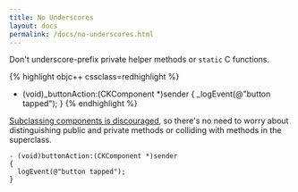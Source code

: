 ```yaml
---
title: No Underscores
layout: docs
permalink: /docs/no-underscores.html
---
```

Don't underscore-prefix private helper methods or `static` C functions.

{% highlight objc++ cssclass=redhighlight %}
- (void)_buttonAction:(CKComponent *)sender
{
  _logEvent(@"button tapped");
}
{% endhighlight %}

[Subclassing components is discouraged](docs/never-subclass-components), so there's no need to worry about distinguishing public and private methods or colliding with methods in the superclass.

```objc++
- (void)buttonAction:(CKComponent *)sender
{
  logEvent(@"button tapped");
}
```
